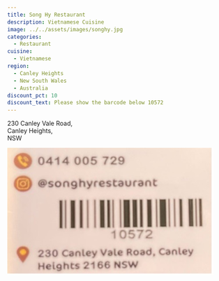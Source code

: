 ```yaml
---
title: Song Hy Restaurant
description: Vietnamese Cuisine
image: ../../assets/images/songhy.jpg
categories:
  - Restaurant
cuisine:
  - Vietnamese
region:
  - Canley Heights
  - New South Wales
  - Australia
discount_pct: 10
discount_text: Please show the barcode below 10572
---
```


230 Canley Vale Road,\
Canley Heights,\
NSW

![barcode](../../assets/images/songhy1.jpg)
